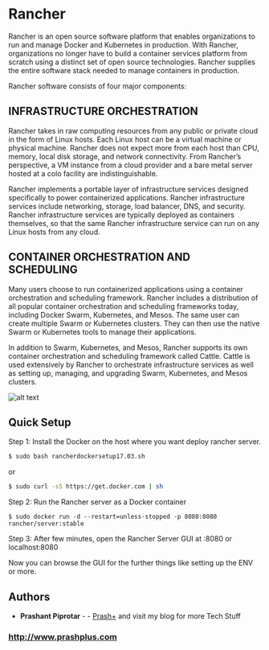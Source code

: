 # Rancher

Rancher is an open source software platform that enables organizations to run and manage Docker and Kubernetes in production. With Rancher, organizations no longer have to build a container services platform from scratch using a distinct set of open source technologies. Rancher supplies the entire software stack needed to manage containers in production.

Rancher software consists of four major components:

## INFRASTRUCTURE ORCHESTRATION

Rancher takes in raw computing resources from any public or private cloud in the form of Linux hosts. Each Linux host can be a virtual machine or physical machine. Rancher does not expect more from each host than CPU, memory, local disk storage, and network connectivity. From Rancher’s perspective, a VM instance from a cloud provider and a bare metal server hosted at a colo facility are indistinguishable.

Rancher implements a portable layer of infrastructure services designed specifically to power containerized applications. Rancher infrastructure services include networking, storage, load balancer, DNS, and security. Rancher infrastructure services are typically deployed as containers themselves, so that the same Rancher infrastructure service can run on any Linux hosts from any cloud.

## CONTAINER ORCHESTRATION AND SCHEDULING

Many users choose to run containerized applications using a container orchestration and scheduling framework. Rancher includes a distribution of all popular container orchestration and scheduling frameworks today, including Docker Swarm, Kubernetes, and Mesos. The same user can create multiple Swarm or Kubernetes clusters. They can then use the native Swarm or Kubernetes tools to manage their applications.

In addition to Swarm, Kubernetes, and Mesos, Rancher supports its own container orchestration and scheduling framework called Cattle. Cattle is used extensively by Rancher to orchestrate infrastructure services as well as setting up, managing, and upgrading Swarm, Kubernetes, and Mesos clusters.


![alt text](https://rancher.com/docs/img/rancher/rancher_overview_2.png)


## Quick Setup

Step 1: Install the Docker on the host where you want deploy rancher server.

```bash
$ sudo bash rancherdockersetup17.03.sh
```

or

```bash
$ sudo curl -sS https://get.docker.com | sh
```


Step 2: Run the Rancher server as a Docker container
```
$ sudo docker run -d --restart=unless-stopped -p 8080:8080 rancher/server:stable
```

Step 3: After few minutes, open the Rancher Server GUI at <Server IP>:8080 or localhost:8080

Now you can browse the GUI for the further things like setting up the ENV or more.


## Authors

* **Prashant Piprotar** - - [Prash+](https://github.com/prashplus)
and visit my blog for more Tech Stuff
### http://www.prashplus.com
